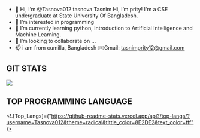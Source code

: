 - 👋 Hi, I’m @Tasnova012 tasnova Tasnim Hi, I’m prity! I'm a CSE undergraduate at State University Of Bangladesh.
- 👀 I’m interested in programming
- 🌱 I’m currently learning python, Introduction to Artificial Intelligence and Machine Learning.
- 💞️ I’m looking to collaborate on ...
- 📫 i am from cumilla, Bangladesh
✉️Gmail: tasnimprity12@gmail.com

<!---
Tasnova012/Tasnova012 is a ✨ special ✨ repository because its `README.md` (this file) appears on your GitHub profile.
You can click the Preview link to take a look at your changes.
--->
## GIT STATS
<img src="https://github-readme-stats.vercel.app/api?
username=Tasnova012&show_icons=true&theme=radical&title_color=8E2DE2&text_color=fff&icone_color=8E2DE2">

## TOP PROGRAMMING LANGUAGE
<!.[Top_Langs]=("https://github-readme-stats.vercel.app/api?/top-langs/?username=Tasnova012&theme=radical&tittle_color=8E2DE2&text_color=fff")>

